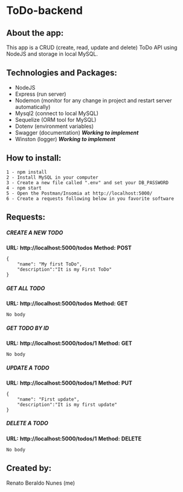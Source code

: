 # ToDo-backend

## About the app:

This app is a CRUD (create, read, update and delete) ToDo API using NodeJS and storage in local MySQL.

## Technologies and Packages:

- NodeJS
- Express (run server)
- Nodemon (monitor for any change in project and restart server automatically)
- Mysql2 (connect to local MySQL)
- Sequelize (ORM tool for MySQL)
- Dotenv (environment variables)
- Swagger (documentation) **_Working to implement_**
- Winston (logger) **_Working to implement_**

## How to install:

```
1 - npm install
2 - Install MySQL in your computer
3 - Create a new file called ".env" and set your DB_PASSWORD
4 - npm start
5 - Open the Postman/Insomia at http://localhost:5000/
6 - Create a requests following below in you favorite software

```

## Requests:

##### CREATE A NEW TODO

**URL:** **http://localhost:5000/todos**
**Method:** **POST**

```
{
	"name": "My first ToDo",
	"description":"It is my First ToDo"
}
```

##### GET ALL TODO

**URL:** **http://localhost:5000/todos**
**Method:** **GET**

```
No body
```

##### GET TODO BY ID

**URL:** **http://localhost:5000/todos/1**
**Method:** **GET**

```
No body
```

##### UPDATE A TODO

**URL:** **http://localhost:5000/todos/1**
**Method:** **PUT**

```
{
	"name": "First update",
	"description":"It is my first update"
}
```

##### DELETE A TODO

**URL:** **http://localhost:5000/todos/1**
**Method:** **DELETE**

```
No body
```

## Created by:

Renato Beraldo Nunes (me)
